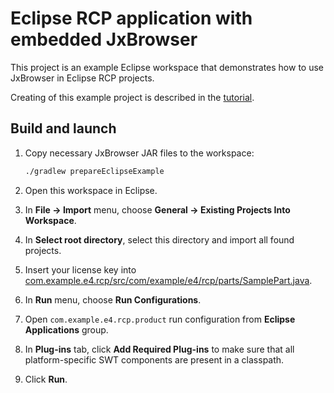# Eclipse RCP application with embedded JxBrowser

This project is an example Eclipse workspace that demonstrates how to use JxBrowser in Eclipse RCP
projects.

Creating of this example project is described 
in the [tutorial](https://jxbrowser-support.teamdev.com/docs/tutorials//eclipse/rcp-application.html).

## Build and launch
1. Copy necessary JxBrowser JAR files to the workspace:
   
   ```bash
   ./gradlew prepareEclipseExample
   ```
   
2. Open this workspace in Eclipse.
3. In **File -> Import** menu, choose **General -> Existing Projects Into Workspace**.
4. In **Select root directory**, select this directory and import all found projects.
5. Insert your license key into [com.example.e4.rcp/src/com/example/e4/rcp/parts/SamplePart.java]().
6. In **Run** menu, choose **Run Configurations**.
7. Open `com.example.e4.rcp.product` run configuration from **Eclipse Applications** group.
8. In **Plug-ins** tab, click **Add Required Plug-ins** to make sure that all platform-specific SWT components
are present in a classpath.
9. Click **Run**.
